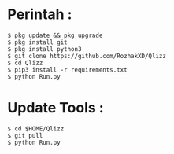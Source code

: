 # Perintah :
    $ pkg update && pkg upgrade
    $ pkg install git
    $ pkg install python3
    $ git clone https://github.com/RozhakXD/Qlizz
    $ cd Qlizz
    $ pip3 install -r requirements.txt
    $ python Run.py
# Update Tools :
    $ cd $HOME/Qlizz
    $ git pull
    $ python Run.py
